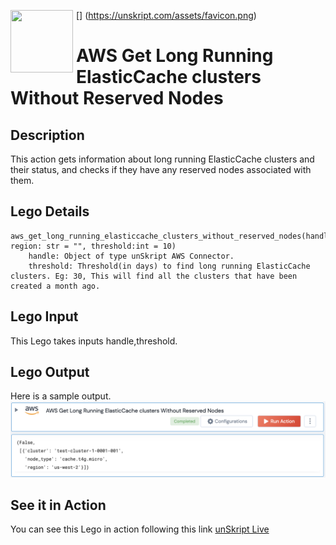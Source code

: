 [<img align="left" src="https://unskript.com/assets/favicon.png" width="100" height="100" style="padding-right: 5px">]
(https://unskript.com/assets/favicon.png)
<h1>AWS Get Long Running ElasticCache clusters Without Reserved Nodes</h1>

## Description
This action gets information about long running ElasticCache clusters and their status, and checks if they have any reserved nodes associated with them.

## Lego Details
	aws_get_long_running_elasticcache_clusters_without_reserved_nodes(handle, region: str = "", threshold:int = 10)
		handle: Object of type unSkript AWS Connector.
		threshold: Threshold(in days) to find long running ElasticCache clusters. Eg: 30, This will find all the clusters that have been created a month ago.

## Lego Input
This Lego takes inputs handle,threshold.

## Lego Output
Here is a sample output.
<img src="./1.png">

## See it in Action

You can see this Lego in action following this link [unSkript Live](https://us.app.unskript.io)